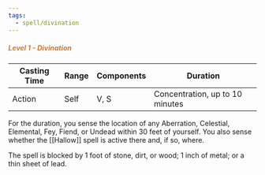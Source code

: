 ```yaml
---
tags:
  - spell/divination
---
```

##### *<span style="color:rgb(203, 123, 55)">Level 1 - Divination</span>*

|Casting Time|Range|Components|Duration|
|---|---|---|---|
|Action|Self|V, S|Concentration, up to 10 minutes|

For the duration, you sense the location of any Aberration, Celestial, Elemental, Fey, Fiend, or Undead within 30 feet of yourself. You also sense whether the [[Hallow]] spell is active there and, if so, where. 

The spell is blocked by 1 foot of stone, dirt, or wood; 1 inch of metal; or a thin sheet of lead. 